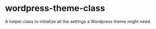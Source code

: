 wordpress-theme-class
=====================

A helper class to initialize all the settings a Wordpress theme might need.
